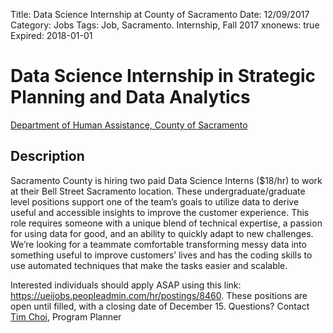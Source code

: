 Title: Data Science Internship at County of Sacramento
Date: 12/09/2017
Category: Jobs
Tags: Job, Sacramento. Internship, Fall 2017
xnonews: true
Expired: 2018-01-01

# Data Science Internship in Strategic Planning and Data Analytics
[Department of Human Assistance, 
County of Sacramento](http://www.dha.saccounty.net/Pages/default.aspx)

## Description
Sacramento County is hiring two paid Data Science Interns ($18/hr) to work at their Bell Street Sacramento location. These undergraduate/graduate level positions support one of the team’s goals to utilize data to derive useful and accessible insights to improve the customer experience. This role requires someone with a unique blend of technical expertise, a passion for using data for good, and an ability to quickly adapt to new challenges. We’re looking for a teammate comfortable transforming messy data into something useful to improve customers’ lives and has the coding skills to use automated techniques that make the tasks easier and scalable. 

Interested individuals should apply ASAP using this link: https://ueijobs.peopleadmin.com/hr/postings/8460. These positions are open until filled, with a closing date of December 15. Questions? Contact [Tim Choi](mailto:choit@saccounty.net), Program Planner
